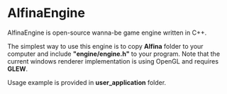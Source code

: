 # AlfinaEngine
 AlfinaEngine is open-source wanna-be game engine written in C++.
 
 The simplest way to use this engine is to copy **Alfina** folder to your computer and include **"engine/engine.h"** to your program. Note that the current windows renderer implementation is using OpenGL and requires **GLEW**.

 Usage example is provided in **user_application** folder.
